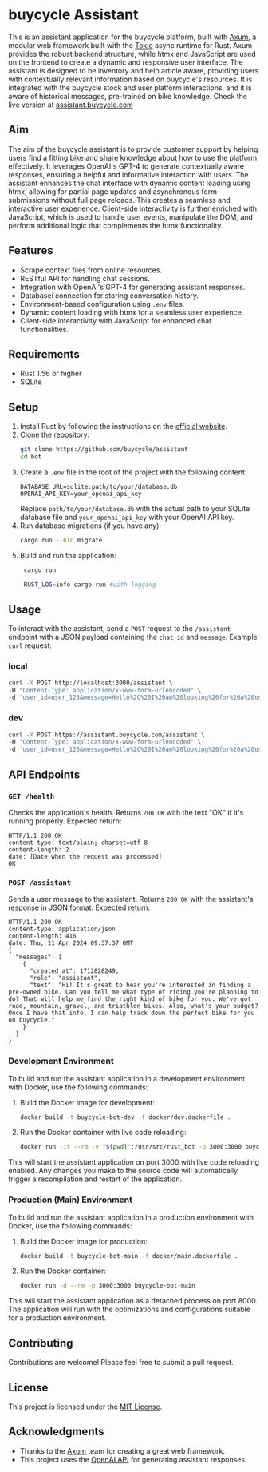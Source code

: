 # buycycle Assistant
This is an assistant application for the buycycle platform, built with [Axum](https://github.com/tokio-rs/axum), a modular web framework built with the [Tokio](https://tokio.rs/) async runtime for Rust. Axum provides the robust backend structure, while htmx and JavaScript are used on the frontend to create a dynamic and responsive user interface.
The assistant is designed to be inventory and help article aware, providing users with contextually relevant information based on buycycle's resources. It is integrated with the buycycle stock and user platform interactions, and it is aware of historical messages, pre-trained on bike knowledge.
Check the live version at [assistant.buycycle.com](https://assistant.buycycle.com)

## Aim
The aim of the buycycle assistant is to provide customer support by helping users find a fitting bike and share knowledge about how to use the platform effectively. It leverages OpenAI's GPT-4 to generate contextually aware responses, ensuring a helpful and informative interaction with users.
The assistant enhances the chat interface with dynamic content loading using htmx, allowing for partial page updates and asynchronous form submissions without full page reloads. This creates a seamless and interactive user experience. Client-side interactivity is further enriched with JavaScript, which is used to handle user events, manipulate the DOM, and perform additional logic that complements the htmx functionality.

## Features
- Scrape context files from online resources.
- RESTful API for handling chat sessions.
- Integration with OpenAI's GPT-4 for generating assistant responses.
- Databasei connection for storing conversation history.
- Environment-based configuration using `.env` files.
- Dynamic content loading with htmx for a seamless user experience.
- Client-side interactivity with JavaScript for enhanced chat functionalities.

## Requirements
- Rust 1.56 or higher
- SQLite

## Setup
1. Install Rust by following the instructions on the [official website](https://www.rust-lang.org/tools/install).
2. Clone the repository:
   ```sh
   git clone https://github.com/buycycle/assistant
   cd bot
   ```
3. Create a `.env` file in the root of the project with the following content:
   ```env
   DATABASE_URL=sqlite:path/to/your/database.db
   OPENAI_API_KEY=your_openai_api_key
   ```
   Replace `path/to/your/database.db` with the actual path to your SQLite database file and `your_openai_api_key` with your OpenAI API key.
4. Run database migrations (if you have any):
   ```sh
   cargo run --bin migrate
   ```
5. Build and run the application:
   ```sh
    cargo run

    RUST_LOG=info cargo run #with logging
   ```

## Usage
To interact with the assistant, send a `POST` request to the `/assistant` endpoint with a JSON payload containing the `chat_id` and `message`.
Example `curl` request:
### local
```sh
curl -X POST http://localhost:3000/assistant \
-H "Content-Type: application/x-www-form-urlencoded" \
-d 'user_id=user_123&message=Hello%2C%20I%20am%20looking%20for%20a%20used%20bike.'
```
### dev
```sh
curl -X POST https://assistant.buycycle.com/assistant \
-H "Content-Type: application/x-www-form-urlencoded" \
-d 'user_id=user_123&message=Hello%2C%20I%20am%20looking%20for%20a%20used%20bike.'
```



## API Endpoints
### `GET /health`
Checks the application's health. Returns `200 OK` with the text "OK" if it's running properly.
Expected return:
```
HTTP/1.1 200 OK
content-type: text/plain; charset=utf-8
content-length: 2
date: [Date when the request was processed]
OK
```
### `POST /assistant`
Sends a user message to the assistant. Returns `200 OK` with the assistant's response in JSON format.
Expected return:
```
HTTP/1.1 200 OK
content-type: application/json
content-length: 416
date: Thu, 11 Apr 2024 09:37:37 GMT
{
  "messages": [
    {
      "created_at": 1712828249,
      "role": "assistant",
      "text": "Hi! It's great to hear you're interested in finding a pre-owned bike. Can you tell me what type of riding you're planning to do? That will help me find the right kind of bike for you. We've got road, mountain, gravel, and triathlon bikes. Also, what's your budget? Once I have that info, I can help track down the perfect bike for you on buycycle."
    }
  ]
}
```

### Development Environment
To build and run the assistant application in a development environment with Docker, use the following commands:
1. Build the Docker image for development:
   ```sh
   docker build -t buycycle-bot-dev -f docker/dev.dockerfile .
   ```
2. Run the Docker container with live code reloading:
   ```sh
   docker run -it --rm -v "$(pwd)":/usr/src/rust_bot -p 3000:3000 buycycle-bot-dev
   ```
This will start the assistant application on port 3000 with live code reloading enabled. Any changes you make to the source code will automatically trigger a recompilation and restart of the application.
### Production (Main) Environment
To build and run the assistant application in a production environment with Docker, use the following commands:
1. Build the Docker image for production:
   ```sh
   docker build -t buycycle-bot-main -f docker/main.dockerfile .
   ```
2. Run the Docker container:
   ```sh
   docker run -d --rm -p 3000:3000 buycycle-bot-main
   ```
This will start the assistant application as a detached process on port 8000. The application will run with the optimizations and configurations suitable for a production environment.


## Contributing
Contributions are welcome! Please feel free to submit a pull request.

## License
This project is licensed under the [MIT License](LICENSE).

## Acknowledgments
- Thanks to the [Axum](https://github.com/tokio-rs/axum) team for creating a great web framework.
- This project uses the [OpenAI API](https://beta.openai.com/) for generating assistant responses.


